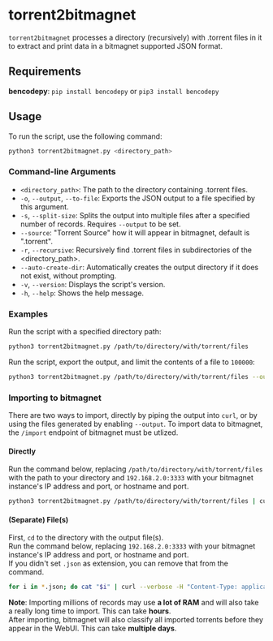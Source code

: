 # torrent2bitmagnet

`torrent2bitmagnet` processes a directory (recursively) with .torrent files in it to extract and print data in a bitmagnet supported JSON format.

## Requirements

**bencodepy**:
`pip install bencodepy` or `pip3 install bencodepy`

## Usage

To run the script, use the following command:

```bash
python3 torrent2bitmagnet.py <directory_path>
```

### Command-line Arguments

- `<directory_path>`: The path to the directory containing .torrent files.
- `-o`, `--output`, `--to-file`: Exports the JSON output to a file specified by this argument.
- `-s`, `--split-size`: Splits the output into multiple files after a specified number of records. Requires `--output` to be set.
- `--source`: "Torrent Source" how it will appear in bitmagnet, default is ".torrent".
- `-r`, `--recursive`: Recursively find .torrent files in subdirectories of the <directory_path>.
- `--auto-create-dir`: Automatically creates the output directory if it does not exist, without prompting.
- `-v`, `--version`: Displays the script's version.
- `-h`, `--help`: Shows the help message.

### Examples

Run the script with a specified directory path:
```bash
python3 torrent2bitmagnet.py /path/to/directory/with/torrent/files
```

Run the script, export the output, and limit the contents of a file to `100000`:
```bash
python3 torrent2bitmagnet.py /path/to/directory/with/torrent/files --output /path/to/your/output/torrent_files.json --split-size 100000
```

### Importing to bitmagnet
There are two ways to import, directly by piping the output into `curl`, or by using the files generated by enabling `--output`.
To import data to bitmagnet, the `/import` endpoint of bitmagnet must be utlized.  

#### Directly
Run the command below, replacing `/path/to/directory/with/torrent/files` with the path to your directory and `192.168.2.0:3333` with your bitmagnet instance's IP address and port, or hostname and port.

```bash
python3 torrent2bitmagnet.py /path/to/directory/with/torrent/files | curl --verbose -H "Content-Type: application/json" -H "Connection: close" --data-binary @- http://192.168.2.0:3333/import
```

#### (Separate) File(s)
First, `cd` to the directory with the output file(s).  
Run the command below, replacing `192.168.2.0:3333` with your bitmagnet instance's IP address and port, or hostname and port.  
If you didn't set `.json` as extension, you can remove that from the command.

```bash
for i in *.json; do cat "$i" | curl --verbose -H "Content-Type: application/json" -H "Connection: close" --data-binary @- http://192.168.2.0:3333/import; done
```

**Note**: Importing millions of records may use **a lot of RAM** and will also take a really long time to import. This can take **hours**.  
After importing, bitmagnet will also classify all imported torrents before they appear in the WebUI. This can take **multiple days**.

